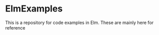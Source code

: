 ElmExamples
===========

This is a repository for code examples in Elm. These are mainly here for reference

